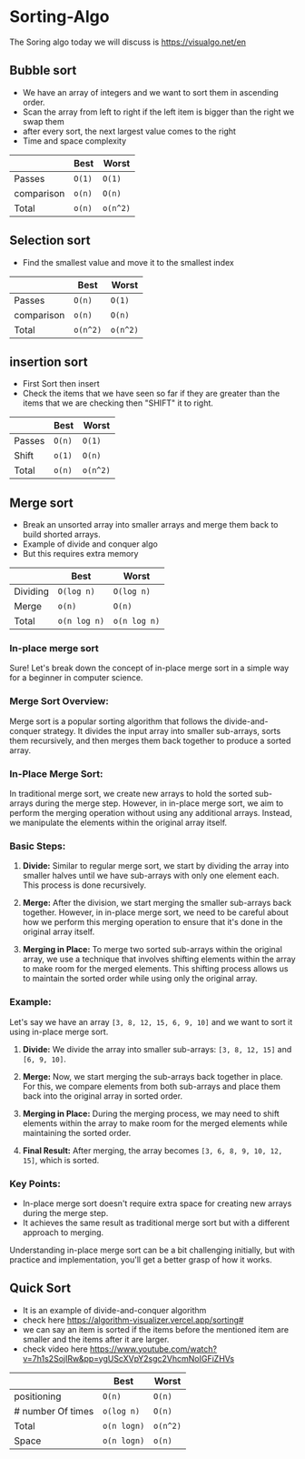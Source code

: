 # Sorting-Algo

The Soring algo today we will discuss is 
https://visualgo.net/en

## Bubble sort 
 - We have an array of integers and we want to sort them in ascending order.
 - Scan the array from left to right if the left item is bigger than the right we swap them
 - after every sort, the next largest value comes to the right
 - Time and space complexity 
 
|                |Best                          |Worst                         |
|----------------|-------------------------------|-----------------------------|
|Passes          |`O(1)`                         |`O(1)`            |
|comparison      |`o(n)`                         |`O(n)`            |
|Total           |`o(n)`                         |`o(n^2)`          |


## Selection sort
- Find the smallest value and move it to the smallest index 

|                |Best                          |Worst                         |
|----------------|-------------------------------|-----------------------------|
|Passes          |`O(n)`                         |`O(1)`            |
|comparison      |`o(n)`                         |`O(n)`            |
|Total           |`o(n^2)`                         |`o(n^2)`          |


## insertion sort 
- First Sort then insert
- Check the items that we have seen so far if they are greater than the items that we are checking then "SHIFT" it to right.

|                |Best                          |Worst                         |
|----------------|-------------------------------|-----------------------------|
|Passes          |`O(n)`                         |`O(1)`            |
|Shift           |`o(1)`                         |`O(n)`            |
|Total           |`o(n)`                         |`o(n^2)`          |

## Merge sort 
- Break an unsorted array into smaller arrays and merge them back to build shorted arrays.
- Example of divide and conquer algo 
- But this requires extra memory

|                |Best                          |Worst                         |
|----------------|-------------------------------|-----------------------------|
|Dividing        |`O(log n)`                     |`O(log n)`            |
|Merge           |`o(n)`                         |`O(n)`            |
|Total           |`o(n log n)`                   |`o(n log n)`          |

### In-place merge sort
Sure! Let's break down the concept of in-place merge sort in a simple way for a beginner in computer science.

### Merge Sort Overview:
Merge sort is a popular sorting algorithm that follows the divide-and-conquer strategy. It divides the input array into smaller sub-arrays, sorts them recursively, and then merges them back together to produce a sorted array.

### In-Place Merge Sort:
In traditional merge sort, we create new arrays to hold the sorted sub-arrays during the merge step. However, in in-place merge sort, we aim to perform the merging operation without using any additional arrays. Instead, we manipulate the elements within the original array itself.

### Basic Steps:
1. **Divide:** Similar to regular merge sort, we start by dividing the array into smaller halves until we have sub-arrays with only one element each. This process is done recursively.

2. **Merge:** After the division, we start merging the smaller sub-arrays back together. However, in in-place merge sort, we need to be careful about how we perform this merging operation to ensure that it's done in the original array itself.

3. **Merging in Place:** To merge two sorted sub-arrays within the original array, we use a technique that involves shifting elements within the array to make room for the merged elements. This shifting process allows us to maintain the sorted order while using only the original array.

### Example:
Let's say we have an array `[3, 8, 12, 15, 6, 9, 10]` and we want to sort it using in-place merge sort.

1. **Divide:** We divide the array into smaller sub-arrays: `[3, 8, 12, 15]` and `[6, 9, 10]`.

2. **Merge:** Now, we start merging the sub-arrays back together in place. For this, we compare elements from both sub-arrays and place them back into the original array in sorted order.

3. **Merging in Place:** During the merging process, we may need to shift elements within the array to make room for the merged elements while maintaining the sorted order.

4. **Final Result:** After merging, the array becomes `[3, 6, 8, 9, 10, 12, 15]`, which is sorted.

### Key Points:
- In-place merge sort doesn't require extra space for creating new arrays during the merge step.
- It achieves the same result as traditional merge sort but with a different approach to merging.

Understanding in-place merge sort can be a bit challenging initially, but with practice and implementation, you'll get a better grasp of how it works.

 ## Quick Sort
-	It is an example of  divide-and-conquer algorithm 
-	check here https://algorithm-visualizer.vercel.app/sorting#
-	we can say an item is sorted if the items before the mentioned item are smaller and the items after it are larger.
-	check video here https://www.youtube.com/watch?v=7h1s2SojIRw&pp=ygUScXVpY2sgc2VhcmNoIGFiZHVs

|                |Best                          |Worst                         |
|----------------|-------------------------------|-----------------------------|
|positioning     |`O(n)`                               |`O(n)`            |
|# number Of times      |`o(log n)`                    |`O(n)`      |
|Total           |`o(n logn)`                         |`o(n^2)`          |
|Space           |`o(n logn)`                         |`o(n)`          |



